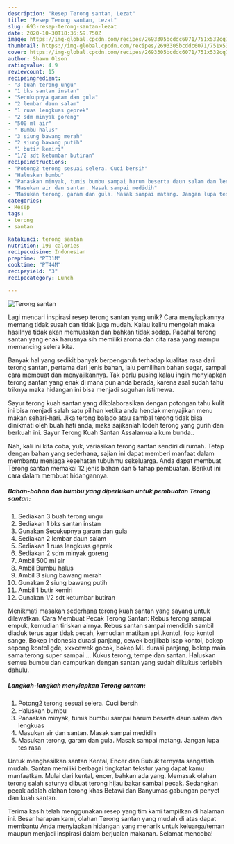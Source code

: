 ```yaml
---
description: "Resep Terong santan, Lezat"
title: "Resep Terong santan, Lezat"
slug: 693-resep-terong-santan-lezat
date: 2020-10-30T18:36:59.750Z
image: https://img-global.cpcdn.com/recipes/2693305bcddc6071/751x532cq70/terong-santan-foto-resep-utama.jpg
thumbnail: https://img-global.cpcdn.com/recipes/2693305bcddc6071/751x532cq70/terong-santan-foto-resep-utama.jpg
cover: https://img-global.cpcdn.com/recipes/2693305bcddc6071/751x532cq70/terong-santan-foto-resep-utama.jpg
author: Shawn Olson
ratingvalue: 4.9
reviewcount: 15
recipeingredient:
- "3 buah terong ungu"
- "1 bks santan instan"
- "Secukupnya garam dan gula"
- "2 lembar daun salam"
- "1 ruas lengkuas geprek"
- "2 sdm minyak goreng"
- "500 ml air"
- " Bumbu halus"
- "3 siung bawang merah"
- "2 siung bawang putih"
- "1 butir kemiri"
- "1/2 sdt ketumbar butiran"
recipeinstructions:
- "Potong2 terong sesuai selera. Cuci bersih"
- "Haluskan bumbu"
- "Panaskan minyak, tumis bumbu sampai harum beserta daun salam dan lengkuas"
- "Masukan air dan santan. Masak sampai medidih"
- "Masukan terong, garam dan gula. Masak sampai matang. Jangan lupa tes rasa"
categories:
- Resep
tags:
- terong
- santan

katakunci: terong santan 
nutrition: 190 calories
recipecuisine: Indonesian
preptime: "PT31M"
cooktime: "PT44M"
recipeyield: "3"
recipecategory: Lunch

---
```



![Terong santan](https://img-global.cpcdn.com/recipes/2693305bcddc6071/751x532cq70/terong-santan-foto-resep-utama.jpg)

Lagi mencari inspirasi resep terong santan yang unik? Cara menyiapkannya memang tidak susah dan tidak juga mudah. Kalau keliru mengolah maka hasilnya tidak akan memuaskan dan bahkan tidak sedap. Padahal terong santan yang enak harusnya sih memiliki aroma dan cita rasa yang mampu memancing selera kita.

Banyak hal yang sedikit banyak berpengaruh terhadap kualitas rasa dari terong santan, pertama dari jenis bahan, lalu pemilihan bahan segar, sampai cara membuat dan menyajikannya. Tak perlu pusing kalau ingin menyiapkan terong santan yang enak di mana pun anda berada, karena asal sudah tahu triknya maka hidangan ini bisa menjadi suguhan istimewa.

Sayur terong kuah santan yang dikolaborasikan dengan potongan tahu kulit ini bisa menjadi salah satu pilihan ketika anda hendak menyajikan menu makan sehari-hari. Jika terong balado atau sambal terong tidak bisa dinikmati oleh buah hati anda, maka sajikanlah lodeh terong yang gurih dan berkuah ini. Sayur Terong Kuah Santan Assalamualaikum bunda..


Nah, kali ini kita coba, yuk, variasikan terong santan sendiri di rumah. Tetap dengan bahan yang sederhana, sajian ini dapat memberi manfaat dalam membantu menjaga kesehatan tubuhmu sekeluarga. Anda dapat membuat Terong santan memakai 12 jenis bahan dan 5 tahap pembuatan. Berikut ini cara dalam membuat hidangannya.

<!--inarticleads1-->

##### Bahan-bahan dan bumbu yang diperlukan untuk pembuatan Terong santan:

1. Sediakan 3 buah terong ungu
1. Sediakan 1 bks santan instan
1. Gunakan Secukupnya garam dan gula
1. Sediakan 2 lembar daun salam
1. Sediakan 1 ruas lengkuas geprek
1. Sediakan 2 sdm minyak goreng
1. Ambil 500 ml air
1. Ambil  Bumbu halus
1. Ambil 3 siung bawang merah
1. Gunakan 2 siung bawang putih
1. Ambil 1 butir kemiri
1. Gunakan 1/2 sdt ketumbar butiran


Menikmati masakan sederhana terong kuah santan yang sayang untuk dilewatkan. Cara Membuat Pecak Terong Santan: Rebus terong sampai empuk, kemudian tiriskan airnya. Rebus santan sampai mendidih sambil diaduk terus agar tidak pecah, kemudian matikan api..kontol, foto kontol sange, Bokep indonesia durasi panjang, cewek berjilbab isap kontol, bokep sepong kontol gde, xxxcewek gocok, bokep ML durasi panjang, bokep main sama terong super sampai … Kukus terong, tempe dan santan. Haluskan semua bumbu dan campurkan dengan santan yang sudah dikukus terlebih dahulu. 

<!--inarticleads2-->

##### Langkah-langkah menyiapkan Terong santan:

1. Potong2 terong sesuai selera. Cuci bersih
1. Haluskan bumbu
1. Panaskan minyak, tumis bumbu sampai harum beserta daun salam dan lengkuas
1. Masukan air dan santan. Masak sampai medidih
1. Masukan terong, garam dan gula. Masak sampai matang. Jangan lupa tes rasa


Untuk menghasilkan santan Kental, Encer dan Bubuk ternyata sangatlah mudah. Santan memiliki berbagai tingkatan tekstur yang dapat kamu manfaatkan. Mulai dari kental, encer, bahkan ada yang. Memasak olahan terong salah satunya dibuat terong hijau bakar sambal pecak. Sedangkan pecak adalah olahan terong khas Betawi dan Banyumas gabungan penyet dan kuah santan. 

Terima kasih telah menggunakan resep yang tim kami tampilkan di halaman ini. Besar harapan kami, olahan Terong santan yang mudah di atas dapat membantu Anda menyiapkan hidangan yang menarik untuk keluarga/teman maupun menjadi inspirasi dalam berjualan makanan. Selamat mencoba!
